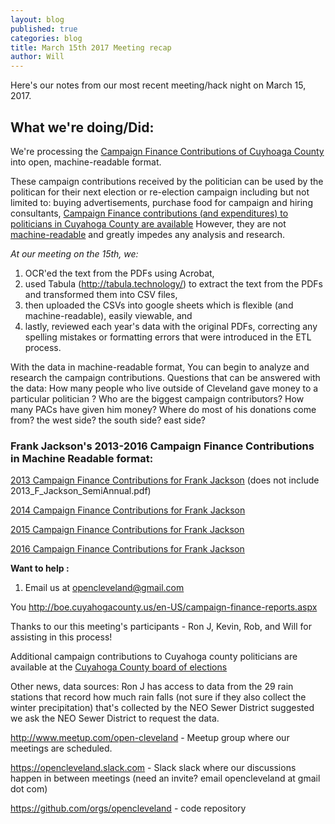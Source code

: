 ```yaml
---
layout: blog
published: true
categories: blog
title: March 15th 2017 Meeting recap
author: Will 
---
```

Here's our notes from our most recent meeting/hack night on March 15, 2017. 

## What we're doing/Did: 
We're processing the [Campaign Finance Contributions of Cuyhoaga County](http://boe.cuyahogacounty.us/en-US/campaign-finance-reports.aspx)
into open, machine-readable format. 

These campaign contributions received by the politician can be used by the politican for their next election or re-election campaign including but not limited to: buying advertisements, purchase food for campaign and hiring consultants,
[Campaign Finance contributions (and expenditures) to politicians in Cuyahoga County are available](http://boe.cuyahogacounty.us/en-US/campaign-finance-reports.aspx) 
However, they are not [machine-readable](https://opengovdata.io/2014/analyzable-data-in-open-formats/) 
and greatly impedes any analysis and research.  

*At our meeting on the 15th, we:*
1. OCR'ed the text from the PDFs using Acrobat, 
1. used Tabula (http://tabula.technology/) to extract the text from the PDFs and transformed them into CSV files, 
1. then uploaded the CSVs into google sheets which is flexible (and machine-readable), easily viewable, and
1. lastly, reviewed each year's data with the original PDFs, correcting any spelling mistakes or formatting errors that were introduced in the ETL process. 

With the data in machine-readable format, You can begin to analyze and research the campaign contributions. Questions that can be answered with the data: How many people who live outside of Cleveland gave money to a particular politician ? Who are the biggest campaign contributors? How many PACs have given him money? Where do most of his donations come from? the west side? the south side? east side? 

### Frank Jackson's 2013-2016 Campaign Finance Contributions in Machine Readable format: 

[2013 Campaign Finance Contributions for Frank Jackson](https://docs.google.com/spreadsheets/d/11xJo1SIAeKdcikaVwf4eX56w44xBNqCWn4j_Z5kipg8/edit#gid=643476145
) (does not include 2013_F_Jackson_SemiAnnual.pdf)

[2014 Campaign Finance Contributions for Frank Jackson](https://docs.google.com/spreadsheets/d/1qrbzsysJkC8-W9-mhVj2_mov365_BjkaoINUzSGuHIc/edit#gid=0)

[2015 Campaign Finance Contributions for Frank Jackson](https://docs.google.com/spreadsheets/d/1fL6zdkw33xeKUlfiSeIS-qdDC6gpYQPvTTrBrVtFAVY/edit#gid=1499468696)

[2016 Campaign Finance Contributions for Frank Jackson](https://docs.google.com/spreadsheets/d/1yASJW3C-Dg4-klOAOIwrjzHVMsLKb-ETmULT9_9rrxU/edit#gid=1449833507)

**Want to help :**
1. Email us at opencleveland@gmail.com

You
http://boe.cuyahogacounty.us/en-US/campaign-finance-reports.aspx  

Thanks to our this meeting's participants - Ron J, Kevin, Rob, and Will for assisting in this process! 

Additional campaign contributions to Cuyahoga county politicians are available at the [Cuyahoga County board of elections](http://boe.cuyahogacounty.us/en-US/campaign-finance-reports.aspx)

Other news, data sources: 
Ron J has access to data from the 29 rain stations that record how much rain falls (not sure if they also collect the winter precipitation) that's collected by the NEO Sewer District
suggested we ask the NEO Sewer District to request the data.  


http://www.meetup.com/open-cleveland - Meetup group where our meetings are scheduled.

https://opencleveland.slack.com - Slack slack where our discussions happen in between meetings (need an invite? email opencleveland at gmail dot com)

https://github.com/orgs/opencleveland - code repository



